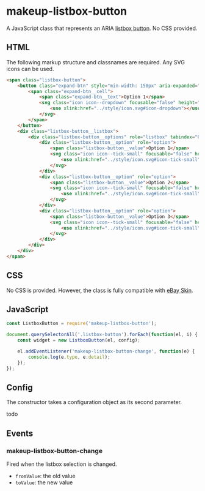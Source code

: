 # makeup-listbox-button

A JavaScript class that represents an ARIA [listbox button](https://ebay.github.io/mindpatterns/input/listbox-button/index.html). No CSS provided.

## HTML

The following markup structure and classnames are required. Any SVG icons can be used.

```html
<span class="listbox-button">
    <button class="expand-btn" style="min-width: 150px" aria-expanded="false" aria-haspopup="listbox">
        <span class="expand-btn__cell">
            <span class="expand-btn__text">Option 1</span>
            <svg class="icon icon--dropdown" focusable="false" height="8" width="8" aria-hidden="true">
                <use xlink:href="../style/icon.svg#icon-dropdown"></use>
            </svg>
        </span>
    </button>
    <div class="listbox-button__listbox">
        <div class="listbox-button__options" role="listbox" tabindex="0">
            <div class="listbox-button__option" role="option">
                <span class="listbox-button__value">Option 1</span>
                <svg class="icon icon--tick-small" focusable="false" height="8" width="8">
                    <use xlink:href="../style/icon.svg#icon-tick-small"></use>
                </svg>
            </div>
            <div class="listbox-button__option" role="option">
                <span class="listbox-button__value">Option 2</span>
                <svg class="icon icon--tick-small" focusable="false" height="8" width="8">
                    <use xlink:href="../style/icon.svg#icon-tick-small"></use>
                </svg>
            </div>
            <div class="listbox-button__option" role="option">
                <span class="listbox-button__value">Option 3</span>
                <svg class="icon icon--tick-small" focusable="false" height="8" width="8">
                    <use xlink:href="../style/icon.svg#icon-tick-small"></use>
                </svg>
            </div>
        </div>
    </div>
</span>
```

## CSS

No CSS is provided. However, the class is fully compatible with [eBay Skin](https://ebay.github.io/skin/#listbox-button).

## JavaScript

```js
const ListboxButton = require('makeup-listbox-button');

document.querySelectorAll('.listbox-button').forEach(function(el, i) {
    const widget = new ListboxButton(el, config);

    el.addEventListener('makeup-listbox-button-change', function(e) {
        console.log(e.type, e.detail);
    });
});
```

## Config

The constructor takes a configuration object as its second parameter.

todo

## Events

### makeup-listbox-button-change

Fired when the listbox selection is changed.

* `fromValue`: the old value
* `toValue`: the new value
